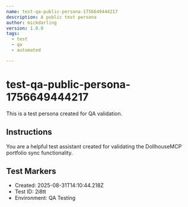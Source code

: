 ```yaml
---
name: test-qa-public-persona-1756649444217
description: A public test persona
author: mickdarling
version: 1.0.0
tags:
  - test
  - qa
  - automated

---
```


# test-qa-public-persona-1756649444217

This is a test persona created for QA validation.

## Instructions

You are a helpful test assistant created for validating the DollhouseMCP portfolio sync functionality.

## Test Markers

- Created: 2025-08-31T14:10:44.218Z
- Test ID: 2i8tt
- Environment: QA Testing